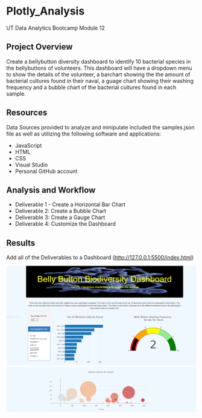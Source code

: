 # Plotly_Analysis
UT Data Analytics Bootcamp Module 12

## Project Overview
Create a bellybutton diversity dashboard to identify 10 bacterial species in the bellybuttons of volunteers.  This dashboard will have a dropdown menu to show the details of the volunteer, a barchart showing the the amount of bacterial cultures found in their naval, a guage chart showing their washing frequency and a bubble chart of the bacterial cultures found in each sample. 

## Resources
Data Sources provided to analyze and minipulate included the samples.json file as well as utilizing the following software and applications:
- JavaScript
- HTML
- CSS
- Visual Studio
- Personal GitHub account

## Analysis and Workflow
- Deliverable 1 - Create a Horizontal Bar Chart
- Deliverable 2: Create a Bubble Chart
- Deliverable 3: Create a Gauge Chart
- Deliverable 4: Customize the Dashboard

## Results

Add all of the Deliverables to a Dashboard (http://127.0.0.1:5500/index.html)

![alt text](https://github.com/austin020269/Plotly_Analysis/blob/main/Bacteria_Bellyhole_WB_1.PNG)
![alt text](https://github.com/austin020269/Plotly_Analysis/blob/main/Bacteria_Bellyhole_WB_2.PNG)
